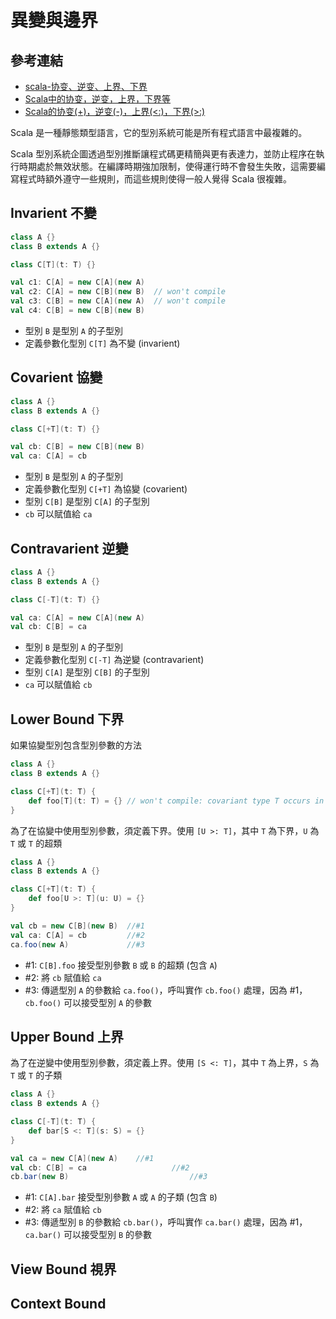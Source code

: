 # 異變與邊界

## 參考連結
- [scala-协变、逆变、上界、下界](http://www.cnblogs.com/jacksu-tencent/p/4979666.html)
- [Scala中的协变，逆变，上界，下界等](http://www.tuicool.com/articles/uYvyAbB)
- [Scala的协变(+)，逆变(-)，上界(<:)，下界(>:)](http://my.oschina.net/xinxingegeya/blog/486671)

Scala 是一種靜態類型語言，它的型別系統可能是所有程式語言中最複雜的。

Scala 型別系統企圖透過型別推斷讓程式碼更精簡與更有表達力，並防止程序在執行時期處於無效狀態。在編譯時期強加限制，使得運行時不會發生失敗，這需要編寫程式時額外遵守一些規則，而這些規則使得一般人覺得 Scala 很複雜。

## Invarient 不變
```scala
class A {}
class B extends A {}

class C[T](t: T) {}

val c1: C[A] = new C[A](new A)
val c2: C[A] = new C[B](new B)  // won't compile
val c3: C[B] = new C[A](new A)  // won't compile
val c4: C[B] = new C[B](new B)
```

- 型別 `B` 是型別 `A` 的子型別
- 定義參數化型別 `C[T]` 為不變 (invarient)

## Covarient 協變
```scala
class A {}
class B extends A {}

class C[+T](t: T) {}

val cb: C[B] = new C[B](new B)
val ca: C[A] = cb
```

- 型別 `B` 是型別 `A` 的子型別
- 定義參數化型別 `C[+T]` 為協變 (covarient)
- 型別 `C[B]` 是型別 `C[A]` 的子型別
- `cb` 可以賦值給 `ca`

## Contravarient 逆變
```scala
class A {}
class B extends A {}

class C[-T](t: T) {}

val ca: C[A] = new C[A](new A)
val cb: C[B] = ca
```

- 型別 `B` 是型別 `A` 的子型別
- 定義參數化型別 `C[-T]` 為逆變 (contravarient)
- 型別 `C[A]` 是型別 `C[B]` 的子型別
- `ca` 可以賦值給 `cb`

## Lower Bound 下界
如果協變型別包含型別參數的方法
```scala
class A {}
class B extends A {}

class C[+T](t: T) {
	def foo[T](t: T) = {} // won't compile: covariant type T occurs in contravariant position in type T of value t
}
```

為了在協變中使用型別參數，須定義下界。使用 `[U >: T]`，其中 `T` 為下界，`U` 為 `T` 或 `T` 的超類
```scala
class A {}
class B extends A {}

class C[+T](t: T) {
	def foo[U >: T](u: U) = {}
}

val cb = new C[B](new B)  //#1
val ca: C[A] = cb         //#2
ca.foo(new A)             //#3
```
- #1: `C[B].foo` 接受型別參數 `B` 或 `B` 的超類 (包含 `A`)
- #2: 將 `cb` 賦值給 `ca`
- #3: 傳遞型別 `A` 的參數給 `ca.foo()`，呼叫實作 `cb.foo()` 處理，因為 #1，`cb.foo()` 可以接受型別 `A` 的參數

## Upper Bound 上界
為了在逆變中使用型別參數，須定義上界。使用 `[S <: T]`，其中 `T` 為上界，`S` 為 `T` 或 `T` 的子類
```scala
class A {}
class B extends A {}

class C[-T](t: T) {
	def bar[S <: T](s: S) = {}
}

val ca = new C[A](new A)	//#1
val cb: C[B] = ca					//#2
cb.bar(new B)							//#3
```
- #1: `C[A].bar` 接受型別參數 `A` 或 `A` 的子類 (包含 `B`)
- #2: 將 `ca` 賦值給 `cb`
- #3: 傳遞型別 `B` 的參數給 `cb.bar()`，呼叫實作 `ca.bar()` 處理，因為 #1，`ca.bar()` 可以接受型別 `B` 的參數

## View Bound 視界

## Context Bound 
